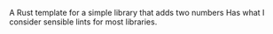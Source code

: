 A Rust template for a simple library that adds two numbers
Has what I consider sensible lints for most libraries.

